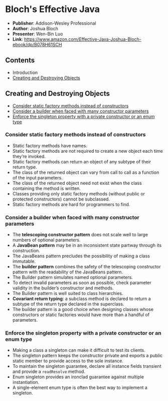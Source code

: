 # Bloch's Effective Java

- **Publisher**: Addison-Wesley Professional
- **Author**: Joshua Bloch
- **Presenter**: Wen-Bin Luo
- **Link**: https://www.amazon.com/Effective-Java-Joshua-Bloch-ebook/dp/B078H61SCH

## Contents

- Introduction
- [Creating and Destroying Objects](#creating-and-destroying-objects)

## Creating and Destroying Objects

- [Consider static factory methods instead of constructors](#consider-static-factory-methods-instead-of-constructors)
- [Consider a builder when faced with many constructor parameters](#consider-a-builder-when-faced-with-many-constructor-parameters)
- [Enforce the singleton property with a private constructor or an enum type](#enforce-the-singleton-property-with-a-private-constructor-or-an-enum-type)

### Consider static factory methods instead of constructors

- Static factory methods have names.
- Static factory methods are not required to create a new object each time they’re invoked.
- Static factory methods can return an object of any subtype of their return type.
- The class of the returned object can vary from call to call as a function of the input parameters.
- The class of the returned object need not exist when the class containing the method is written.
- Classes providing only static factory methods (without public or protected constructors) cannot be subclassed.
- Static factory methods are hard for programmers to find.

### Consider a builder when faced with many constructor parameters

- The **telescoping constructor pattern** does not scale well to large numbers of optional parameters.
- A **JavaBean pattern** may be in an inconsistent state partway through its construction.
- The JavaBeans pattern precludes the possibility of making a class immutable.
- The **builder pattern** combines the safety of the telescoping constructor pattern with the readability of the JavaBeans pattern.
- The Builder pattern simulates named optional parameters.
- To detect invalid parameters as soon as possible, check parameter validity in the builder’s constructor and methods.
- The Builder pattern is well suited to class hierarchies.
- **Covariant return typing**: a subclass method is declared to return a subtype of the return type declared in the superclass.
- The builder pattern is a good choice when designing classes whose constructors or static factories would have more than a handful of parameters.

### Enforce the singleton property with a private constructor or an enum type

- Making a class a singleton can make it difficult to test its clients.
- The singleton pattern keeps the constructor private and exports a public static member to provide access to the sole instance.
- To maintain the singleton guarantee, declare all instance fields transient and provide a `readResolve` method.
- Enum singleton provides an ironclad guarantee against multiple instantiation.
- A single-element enum type is often the best way to implement a singleton.
